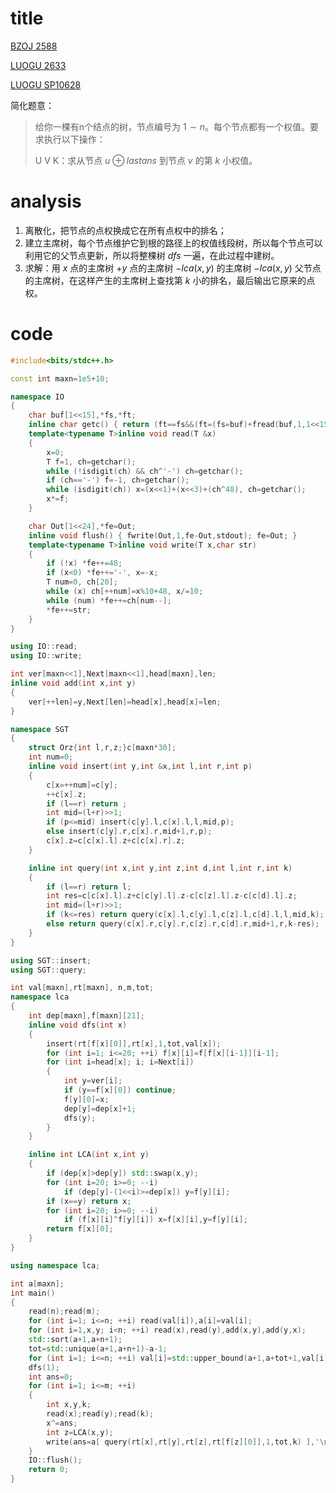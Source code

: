 # title

[BZOJ 2588](https://lydsy.com/JudgeOnline/problem.php?id=2588)

[LUOGU 2633](https://www.luogu.org/problem/P2633)

[LUOGU SP10628](https://www.luogu.org/problem/SP10628)

简化题意：

>给你一棵有n个结点的树，节点编号为 $1\sim n$。每个节点都有一个权值。要求执行以下操作：
>
>U V K：求从节点 $u\oplus lastans$ 到节点 $v$ 的第 $k$ 小权值。

# analysis

1. 离散化，把节点的点权换成它在所有点权中的排名；
2. 建立主席树，每个节点维护它到根的路径上的权值线段树，所以每个节点可以利用它的父节点更新，所以将整棵树 $dfs$ 一遍，在此过程中建树。
3. 求解：用 $x$ 点的主席树 $+y$ 点的主席树 $-lca(x,y)$ 的主席树 $-lca(x,y)$ 父节点的主席树，在这样产生的主席树上查找第 $k$ 小的排名，最后输出它原来的点权。

# code

```cpp
#include<bits/stdc++.h>

const int maxn=1e5+10;

namespace IO
{
	char buf[1<<15],*fs,*ft;
	inline char getc() { return (ft==fs&&(ft=(fs=buf)+fread(buf,1,1<<15,stdin),ft==fs))?0:*fs++; }
	template<typename T>inline void read(T &x)
	{
		x=0;
		T f=1, ch=getchar();
		while (!isdigit(ch) && ch^'-') ch=getchar();
		if (ch=='-') f=-1, ch=getchar();
		while (isdigit(ch)) x=(x<<1)+(x<<3)+(ch^48), ch=getchar();
		x*=f;
	}

	char Out[1<<24],*fe=Out;
	inline void flush() { fwrite(Out,1,fe-Out,stdout); fe=Out; }
	template<typename T>inline void write(T x,char str)
	{
		if (!x) *fe++=48;
		if (x<0) *fe++='-', x=-x;
		T num=0, ch[20];
		while (x) ch[++num]=x%10+48, x/=10;
		while (num) *fe++=ch[num--];
		*fe++=str;
	}
}

using IO::read;
using IO::write;

int ver[maxn<<1],Next[maxn<<1],head[maxn],len;
inline void add(int x,int y)
{
	ver[++len]=y,Next[len]=head[x],head[x]=len;
}

namespace SGT
{
	struct Orz{int l,r,z;}c[maxn*30];
	int num=0;
	inline void insert(int y,int &x,int l,int r,int p)
	{
		c[x=++num]=c[y];
		++c[x].z;
		if (l==r) return ;
		int mid=(l+r)>>1;
		if (p<=mid) insert(c[y].l,c[x].l,l,mid,p);
		else insert(c[y].r,c[x].r,mid+1,r,p);
		c[x].z=c[c[x].l].z+c[c[x].r].z;
	}

	inline int query(int x,int y,int z,int d,int l,int r,int k)
	{
		if (l==r) return l;
		int res=c[c[x].l].z+c[c[y].l].z-c[c[z].l].z-c[c[d].l].z;
		int mid=(l+r)>>1;
		if (k<=res) return query(c[x].l,c[y].l,c[z].l,c[d].l,l,mid,k);
		else return query(c[x].r,c[y].r,c[z].r,c[d].r,mid+1,r,k-res);
	}
}

using SGT::insert;
using SGT::query;

int val[maxn],rt[maxn], n,m,tot;
namespace lca
{
	int dep[maxn],f[maxn][21];
	inline void dfs(int x)
	{
		insert(rt[f[x][0]],rt[x],1,tot,val[x]);
		for (int i=1; i<=20; ++i) f[x][i]=f[f[x][i-1]][i-1];
		for (int i=head[x]; i; i=Next[i])
		{
			int y=ver[i];
			if (y==f[x][0]) continue;
			f[y][0]=x;
			dep[y]=dep[x]+1;
			dfs(y);
		}
	}

	inline int LCA(int x,int y)
	{
		if (dep[x]>dep[y]) std::swap(x,y);
		for (int i=20; i>=0; --i)
			if (dep[y]-(1<<i)>=dep[x]) y=f[y][i];
		if (x==y) return x;
		for (int i=20; i>=0; --i)
			if (f[x][i]^f[y][i]) x=f[x][i],y=f[y][i];
		return f[x][0];
	}
}

using namespace lca;

int a[maxn];
int main()
{
	read(n);read(m);
	for (int i=1; i<=n; ++i) read(val[i]),a[i]=val[i];
	for (int i=1,x,y; i<n; ++i) read(x),read(y),add(x,y),add(y,x);
	std::sort(a+1,a+n+1);
	tot=std::unique(a+1,a+n+1)-a-1;
	for (int i=1; i<=n; ++i) val[i]=std::upper_bound(a+1,a+tot+1,val[i])-a-1;
	dfs(1);
	int ans=0;
	for (int i=1; i<=m; ++i)
	{
		int x,y,k;
		read(x);read(y);read(k);
		x^=ans;
		int z=LCA(x,y);
		write(ans=a[ query(rt[x],rt[y],rt[z],rt[f[z][0]],1,tot,k) ],'\n');
	}
	IO::flush();
	return 0;
}
```